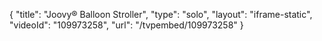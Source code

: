 {
    "title": "Joovy&reg; Balloon Stroller",
    "type": "solo",
    "layout": "iframe-static",
    "videoId": "109973258",
    "url": "\/tvpembed\/109973258"
}
